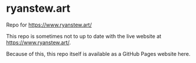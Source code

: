 # ryanstew.art
Repo for https://www.ryanstew.art/

This repo is sometimes not to up to date with the live website at https://www.ryanstew.art/.

Because of this, this repo itself is available as a GitHub Pages website here.
